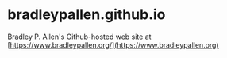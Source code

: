 # bradleypallen.github.io
Bradley P. Allen's Github-hosted web site at [https://www.bradleypallen.org/](https://www.bradleypallen.org)
